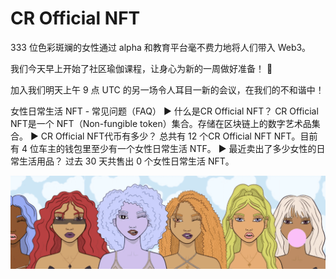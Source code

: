 # CR Official NFT

333 位色彩斑斓的女性通过 alpha 和教育平台毫不费力地将人们带入 Web3。

我们今天早上开始了社区瑜伽课程，让身心为新的一周做好准备！ 💞

加入我们明天上午 9 点 UTC 的另一场令人耳目一新的会议，在我们的不和谐中！

女性日常生活 NFT - 常见问题（FAQ）
▶ 什么是CR Official NFT？
CR Official NFT是一个 NFT（Non-fungible token）集合。存储在区块链上的数字艺术品集合。
▶ CR Official NFT代币有多少？
总共有 12 个CR Official NFT NFT。目前有 4 位车主的钱包里至少有一个女性日常生活 NTF。
▶ 最近卖出了多少女性的日常生活用品？
过去 30 天共售出 0 个女性日常生活 NFT。

![NFT](微信截图_20220825191726.png)


